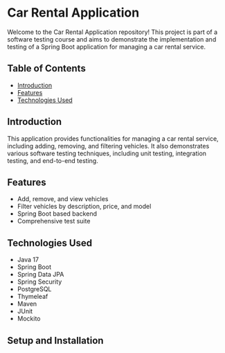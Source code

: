 # Car Rental Application

Welcome to the Car Rental Application repository! This project is part of a software testing course and aims to demonstrate the implementation and testing of a Spring Boot application for managing a car rental service.

## Table of Contents

- [Introduction](#introduction)
- [Features](#features)
- [Technologies Used](#technologies-used)

## Introduction

This application provides functionalities for managing a car rental service, including adding, removing, and filtering vehicles. It also demonstrates various software testing techniques, including unit testing, integration testing, and end-to-end testing.

## Features

- Add, remove, and view vehicles
- Filter vehicles by description, price, and model
- Spring Boot based backend
- Comprehensive test suite

## Technologies Used

- Java 17
- Spring Boot
- Spring Data JPA
- Spring Security
- PostgreSQL
- Thymeleaf
- Maven
- JUnit
- Mockito

## Setup and Installation


